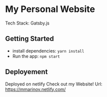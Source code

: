# My Personal Website

Tech Stack: Gatsby.js

## **Getting Started**

-   install dependencies: `yarn install`
-   Run the app: `npm start`

## **Deployement**

Deployed on netlify
Check out my Website!
Url: https://mmarinov.netlify.com/
